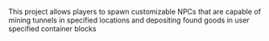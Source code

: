 This project allows players to spawn customizable NPCs that are capable of mining tunnels in specified locations and depositing found goods in user specified container blocks
